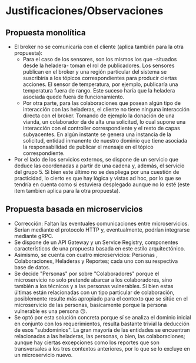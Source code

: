 # Justificaciones/Observaciones
## Propuesta monolítica
- El broker no se comunicaría con el cliente (aplica también para la otra propuesta):
  - Para el caso de los sensores, son los mismos los que -situados desde la heladera- toman el 
rol de publicadores. Los sensores publican en el broker y una región particular del sistema se suscribiría a los tópicos correspondientes para
producir ciertas acciones. El sensor de temperatura, por ejemplo, publicaría una temperatura fuera de rango. Este suceso haría que la heladera
asociada quede fuera de funcionamiento.
  - Por otra parte, para las colaboraciones que posean algún tipo de interacción con las heladeras, el cliente no tiene ninguna interacción directa
con el broker. Tomando de ejemplo la donación de una vianda, un colaborador da de alta una solicitud, lo cual supone una interacción con el controller
correspondiente y el resto de capas subyacentes. En algún instante se genera una instancia de la solicitud, entidad inmanente de nuestro dominio
que tiene asociada la responsabilidad de publicar el mensaje en el tópico correspondiente.
- Por el lado de los servicios externos, se dispone de un servicio que deduce las coordenadas a partir de una cadena y, además, el servicio
del grupo 5. Si bien este último no se despliega por una cuestión de practicidad, lo cierto es que hay lógica y vistas ad hoc, por lo
que se tendría en cuenta como si estuviera desplegado aunque no lo esté (este item tambien aplica para la otra propuesta).    

## Propuesta basada en microservicios
- Corrección: Faltan las eventuales comunicaciones entre microservicios. Serían mediante el protocolo HTTP y, eventualmente, podrían integrarse mediante gRPC.
- Se dispone de un API Gateway y un Service Registry, componentes característicos de una propuesta basada en este estilo arquitectónico.
- Asimismo, se cuenta con cuatro microservicios: Personas , Colaboraciones, Heladeras y Reportes; cada uno con su respectiva base de datos.
- Se decide "Personas" por sobre "Colaboradores" porque el microservicio no solo pretende abarcar a los colaboradores, sino también a los
técnicos y a las personas vulnerables. Si bien estas últimas están relacionadas con un tipo particular de colaboración, posiblemente
resulte más apropiado para el contexto que se sitúe en el microservicio de las personas, basicamente porque la persona vulnerable es una persona 🙃.
- Se optó por esta solución concreta porque sí se analiza el dominio inicial en conjunto con los requerimientos, resulta bastante trivial
la deducción de esos "subdominios". La gran mayoría de las entidades se encuentran relacionadas a las heladeras, las personas, o bien, las colaboraciones;
aunque hay ciertas excepciones como los reportes que son transversales a los tres contextos anteriores, por lo que se lo excluye en un microservicio nuevo.
 
  
